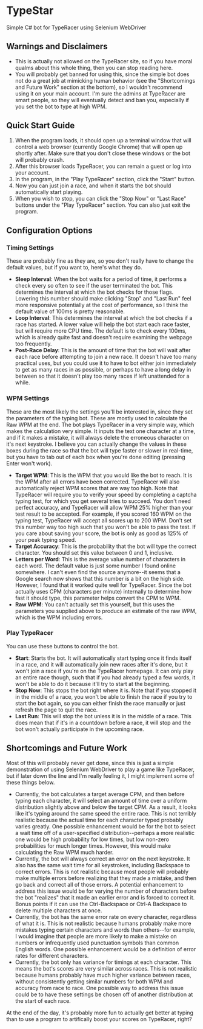 # TypeStar
Simple C# bot for TypeRacer using Selenium WebDriver

## Warnings and Disclaimers

* This is actually not allowed on the TypeRacer site, so if you have moral qualms about this whole thing, then you can stop reading here.
* You will probably get banned for using this, since the simple bot does not do a great job at mimicking human behavior (see the "Shortcomings and Future Work" section at the bottom), so I wouldn't recommend using it on your main account.  I'm sure the admins at TypeRacer are smart people, so they will eventually detect and ban you, especially if you set the bot to type at high WPM.

## Quick Start Guide

1. When the program loads, it should open up a terminal window that will control a web browser (currently Google Chrome) that will open up shortly after.  Make sure that you don't close these windows or the bot will probably crash.
2. After this browser loads TypeRacer, you can remain a guest or log into your account.
3. In the program, in the "Play TypeRacer" section, click the "Start" button.
4. Now you can just join a race, and when it starts the bot should automatically start playing.
5. When you wish to stop, you can click the "Stop Now" or "Last Race" buttons under the "Play TypeRacer" section.  You can also just exit the program.

## Configuration Options

### Timing Settings

These are probably fine as they are, so you don't really have to change the default values, but if you want to, here's what they do.

* **Sleep Interval**: When the bot waits for a period of time, it performs a check every so often to see if the user terminated the bot.  This determines the interval at which the bot checks for those flags.  Lowering this number should make clicking "Stop" and "Last Run" feel more responsive potentially at the cost of performance, so I think the default value of 100ms is pretty reasonable.
* **Loop Interval**: This determines the interval at which the bot checks if a race has started.  A lower value will help the bot start each race faster, but will require more CPU time.  The default is to check every 100ms, which is already quite fast and doesn't require examining the webpage too frequently.
* **Post-Race Delay**: This is the amount of time that the bot will wait after each race before attempting to join a new race.  It doesn't have too many practical uses, but you could use it to have to bot either join immediately to get as many races in as possible, or perhaps to have a long delay in between so that it doesn't play too many races if left unattended for a while.

### WPM Settings

These are the most likely the settings you'll be interested in, since they set the parameters of the typing bot.  These are mostly used to calculate the Raw WPM at the end.  The bot plays TypeRacer in a very simple way, which makes the calculation very simple.  It inputs the text one character at a time, and if it makes a mistake, it will always delete the erroneous character on it's next keystroke.  I believe you can actually change the values in these boxes during the race so that the bot will type faster or slower in real-time, but you have to tab out of each box when you're done editing (pressing Enter won't work).

* **Target WPM**: This is the WPM that you would like the bot to reach.  It is the WPM after all errors have been corrected.  TypeRacer will also automatically reject WPM scores that are way too high.  Note that TypeRacer will require you to verify your speed by completing a captcha typing test, for which you get several tries to succeed.  You don't need perfect accuracy, and TypeRacer will allow WPM 25% higher than your test result to be accepted.  For example, if you scored 160 WPM on the typing test, TypeRacer will accept all scores up to 200 WPM.  Don't set this number way too high such that you won't be able to pass the test.  If you care about saving your score, the bot is only as good as 125% of your peak typing speed.
* **Target Accuracy**: This is the probability that the bot will type the correct character.  You should set this value between 0 and 1, inclusive.
* **Letters per Word**: This is the average value number of characters in each word.  The default value is just some number I found online somewhere.  I can't even find the source anymore--it seems that a Google search now shows that this number is a bit on the high side.  However, I found that it worked quite well for TypeRacer.  Since the bot actually uses CPM (characters per minute) internally to determine how fast it should type, this parameter helps convert the CPM to WPM.
* **Raw WPM**: You can't actually set this yourself, but this uses the parameters you supplied above to produce an estimate of the raw WPM, which is the WPM including errors.

### Play TypeRacer

You can use these buttons to control the bot.

* **Start**: Starts the bot.  It will automatically start typing once it finds itself in a race, and it will automatically join new races after it's done, but it won't join a race if you're on the TypeRacer homepage.  It can only play an entire race though, such that if you had already typed a few words, it won't be able to do it because it'll try to start at the beginning.
* **Stop Now**: This stops the bot right where it is.  Note that if you stopped it in the middle of a race, you won't be able to finish the race if you try to start the bot again, so you can either finish the race manually or just refresh the page to quit the race.
* **Last Run**: This will stop the bot unless it is in the middle of a race.  This does mean that if it's in a countdown before a race, it will stop and the bot won't actually participate in the upcoming race.

## Shortcomings and Future Work

Most of this will probably never get done, since this is just a simple demonstration of using Selenium WebDriver to play a game like TypeRacer, but if later down the line and I'm really feeling it, I might implement some of these things below.

* Currently, the bot calculates a target average CPM, and then before typing each character, it will select an amount of time over a uniform distribution slightly above and below the target CPM.  As a result, it looks like it's typing around the same speed the entire race.  This is not terribly realistic because the actual time for each character typed probably varies greatly.  One possible enhancement would be for the bot to select a wait time off of a user-specified distribution--perhaps a more realistic one would be high probability for low times, but low non-zero probabilities for much longer times.  However, this would make calculating the Raw WPM much harder.
* Currently, the bot will always correct an error on the next keystroke.  It also has the same wait time for all keystrokes, including Backspace to correct errors.  This is not realistic because most people will probably make multiple errors before realizing that they made a mistake, and then go back and correct all of those errors.  A potential enhancement to address this issue would be for varying the number of characters before the bot "realizes" that it made an earlier error and is forced to correct it.  Bonus points if it can use the Ctrl-Backspace or Ctrl-A Backspace to delete multiple characters at once.
* Currently, the bot has the same error rate on every character, regardless of what it is.  This is not realistic because humans probably make more mistakes typing certain characters and words than others--for example, I would imagine that people are more likely to make a mistake on numbers or infrequently used punctuation symbols than common English words.  One possible enhancement would be a definition of error rates for different characters.
* Currently, the bot only has variance for timings at each character.  This means the bot's scores are very similar across races.  This is not realistic because humans probably have much higher variance between races, without consistently getting similar numbers for both WPM and accuracy from race to race.  One possible way to address this issue could be to have these settings be chosen off of another distribution at the start of each race.

At the end of the day, it's probably more fun to actually get better at typing than to use a program to artifically boost your scores on TypeRacer, right?
